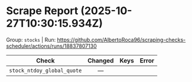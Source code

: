 # Scrape Report (2025-10-27T10:30:15.934Z)

Group: `stocks`  |  Run: https://github.com/AlbertoRoca96/scraping-checks-scheduler/actions/runs/18837807130

| Check | Changed | Keys | Error |
|---|:---:|:--|:--|
| `stock_ntdoy_global_quote` | — |  |  |
